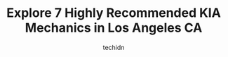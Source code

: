 ---
layout: ampstory
image: https://images.unsplash.com/photo-1618157176697-1bdb104f2896?ixlib=rb-4.0.3&ixid=MnwxMjA3fDB8MHxwaG90by1wYWdlfHx8fGVufDB8fHx8&auto=format&fit=crop&w=640&h=853&q=80
author: techidn
featured: false
description: For top-quality automotive repairs and maintenance, visit the 7 best KIA Mechanic in Los Angeles CA, USA. Their reputation for excellence and their dedication to customer satisfaction make t
title: Explore 7 Highly Recommended KIA Mechanics in Los Angeles CA
cover:
   title: Explore 7 Highly Recommended KIA Mechanics in Los Angeles CA
   subtitle: Rickpate
   background: https://images.unsplash.com/photo-1618157176697-1bdb104f2896?ixlib=rb-4.0.3&ixid=MnwxMjA3fDB8MHxwaG90by1wYWdlfHx8fGVufDB8fHx8&auto=format&fit=crop&w=640&h=853&q=80

pages: 
 - layout: thirds
   top: <h1>#1 Car Pros Kia Glendale</h1>
   bottom: "<p>I really exciting for my new Kia 2023! Scott helped me to have good price for monthly lease and find nice model of sole. I really appreciate about that. I want to come he</p>"
   background: https://www.knot35.com/toplist/wp-content/uploads/2023/06/best-kia-mechanic-1-in-los-angeles-ca-1685835511.jpeg
   backgroundblur: true
 - layout: thirds
   top: <h1>#2 Van Nuys Kia</h1>
   bottom: "<p>6115 Van Nuys Blvd, Van Nuys, CA 91401, United States</p>"
   background: https://www.knot35.com/toplist/wp-content/uploads/2023/06/best-kia-mechanic-2-in-los-angeles-ca-1685835512.jpeg
   cta:
      link: https://www.knot35.com/toplist/explore-7-highly-recommended-kia-mechanics-in-los-angeles-ca/
      text: Explore 7 Highly Recommended KIA Mechanics in Los Angeles CA
 - layout: thirds
   top: <h1>#3 Kia Downtown Los Angeles Service</h1>
   bottom: "<p>1945 S Figueroa St, Los Angeles, CA 90007, United States</p>"
   background: https://www.knot35.com/toplist/wp-content/uploads/2023/06/best-kia-mechanic-3-in-los-angeles-ca-1685835512.jpeg
   cta:
      link: https://www.knot35.com/toplist/explore-7-highly-recommended-kia-mechanics-in-los-angeles-ca/
      text: Explore 7 Highly Recommended KIA Mechanics in Los Angeles CA
 - layout: thirds
   top: <h1>#4 Closed</h1>
   bottom: "<p>14126 Oxnard St #2, Van Nuys, CA 91401, United States</p>"
   background: https://images.unsplash.com/photo-1567360425618-1594206637d2?ixlib=rb-4.0.3&ixid=MnwxMjA3fDB8MHxwaG90by1wYWdlfHx8fGVufDB8fHx8&auto=format&fit=crop&w=640&h=853&q=80
   cta:
      link: https://www.knot35.com/toplist/explore-7-highly-recommended-kia-mechanics-in-los-angeles-ca/
      text: Explore 7 Highly Recommended KIA Mechanics in Los Angeles CA
 - layout: thirds
   top: <h1>#5 La Maquina Auto Repair</h1>
   bottom: "<p>2002 Venice Blvd., Los Angeles, CA 90006, United States</p>"
   background: https://images.unsplash.com/photo-1531169509526-f8f1fdaa4a67?ixlib=rb-4.0.3&ixid=MnwxMjA3fDB8MHxwaG90by1wYWdlfHx8fGVufDB8fHx8&auto=format&fit=crop&w=640&h=853&q=80
   cta:
      link: https://www.knot35.com/toplist/explore-7-highly-recommended-kia-mechanics-in-los-angeles-ca/
      text: Explore 7 Highly Recommended KIA Mechanics in Los Angeles CA
 - layout: thirds
   top: <h1>#6 Kia Downtown Los Angeles Parts</h1>
   bottom: "<p>1945 Flower St, Los Angeles, CA 90007, United States</p>"
   background: https://images.unsplash.com/photo-1488554378835-f7acf46e6c98?ixlib=rb-4.0.3&ixid=MnwxMjA3fDB8MHxwaG90by1wYWdlfHx8fGVufDB8fHx8&auto=format&fit=crop&w=640&h=853&q=80
   cta:
      link: https://www.knot35.com/toplist/explore-7-highly-recommended-kia-mechanics-in-los-angeles-ca/
      text: Explore 7 Highly Recommended KIA Mechanics in Los Angeles CA
 - layout: thirds
   top: <h1>#7 Kia Express Service</h1>
   bottom: "<p>22020 Recreation Rd #100, Carson, CA 90745, United States</p>"
   background: https://images.unsplash.com/photo-1552083974-186346191183?ixlib=rb-4.0.3&ixid=MnwxMjA3fDB8MHxwaG90by1wYWdlfHx8fGVufDB8fHx8&auto=format&fit=crop&w=640&h=853&q=80
   cta:
      link: https://www.knot35.com/toplist/explore-7-highly-recommended-kia-mechanics-in-los-angeles-ca/
      text: Explore 7 Highly Recommended KIA Mechanics in Los Angeles CA
 - layout: thirds
   middle: Continue reading...
   background: https://images.unsplash.com/photo-1608411404720-c8f0417bcdba?ixlib=rb-4.0.3&ixid=MnwxMjA3fDB8MHxwaG90by1wYWdlfHx8fGVufDB8fHx8&auto=format&fit=crop&w=640&h=853&q=80
   cta:
      link: https://www.knot35.com/toplist/explore-7-highly-recommended-kia-mechanics-in-los-angeles-ca/
      text: Explore 7 Highly Recommended KIA Mechanics in Los Angeles CA
      
---